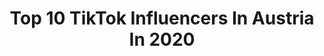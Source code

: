 ---
title: Top 10 TikTok Influencers In Austria In 2020
description: >-
  Find top TikTok influencers in Austria in 2020. Most popular hashtags: #duett #love #first #tiktokgallerie.
platform: TikTok
profiles:
  - username: "sarahgabama"
    fullname: >-
      Insta:Sarahgabama
    location: "Austria"
    followers: 2185
    engagement: 2043
    commentsToLikes: 0.074162
    id: ckaih8sor4tn80i78vdl3v1zv
    verified: false
    hashtags: "#lgbtq, #langeweile, #lgtbqdanke, #coronavirus"
  - username: "iljomofaka02"
    fullname: >-
      pusch.my.kurac
    location: "Austria"
    followers: 3575
    engagement: 1969
    commentsToLikes: 0.091788
    id: ckahtuw70fvqi0i785rejx351
    verified: false
    hashtags: "#avani, #haha, #sisterlove, #renegade"
  - username: "naimababe"
    fullname: >-
      𝓃𝒶𝒾𝓂𝒶
    location: "Austria"
    followers: 15175
    engagement: 1781
    commentsToLikes: 0.138169
    id: ck9c6x2zgrfud0j78t1etq4x5
    verified: false
    hashtags: "#biged, #hypehouse, #duett, #outerbanks"
  - username: "marcusolin1"
    fullname: >-
      Marcusolin
    location: "Austria"
    followers: 2213
    engagement: 1718
    commentsToLikes: 0.114590
    id: ck9ke9p2bxytg0j788jbd3nb9
    verified: false
    hashtags: "#marschmallow, #hochzeit, #joke, #dog"
  - username: "sophia_27_12_"
    fullname: >-
      🌚🌚🦠Sophia🦠🌚🌚
    location: "Austria"
    followers: 2477
    engagement: 1716
    commentsToLikes: 0.121396
    id: cka7oanxz1jh90i78og6tofp6
    verified: false
    hashtags: "#lieder, #katze, #vibes, #damn"
  - username: "hisham.morscher"
    fullname: >-
      hisham
    location: "Austria"
    followers: 126765
    engagement: 2201
    commentsToLikes: 0.026279
    id: ck8faqe7a4grt0j78ab7ugdhp
    verified: false
    hashtags: "#richrich, #whattime, #tanzen, #haha"
  - username: "norli1234"
    fullname: >-
      Norli 
    location: "Austria"
    followers: 8597
    engagement: 2108
    commentsToLikes: 0.049384
    id: cka9sb2pla2fc0i78te3xmbpp
    verified: false
    hashtags: "#duett, #meinlieblingslied, #tiktokgallerie, #bobycararmy"
  - username: "gamer._.melsi"
    fullname: >-
      Melsi
    location: "Austria"
    followers: 3395
    engagement: 1615
    commentsToLikes: 0.083890
    id: ckaifngy0xnvz0i78szl2z78q
    verified: false
    hashtags: "#kageyama, #kurootetsuruo, #niffler, #danke"
  - username: "blueangelxxx"
    fullname: >-
      Sonja 
    location: "Austria"
    followers: 6689
    engagement: 1611
    commentsToLikes: 0.110066
    id: ck9sjbzgn2x820j78a46wb51n
    verified: false
    hashtags: "#derkleinenils"
  - username: "roya.55"
    fullname: >-
      Roya | رؤية
    location: "Austria"
    followers: 47916
    engagement: 1675
    commentsToLikes: 0.064757
    id: cka6oqboxgjva0i780c7jevf7
    verified: false
    hashtags: "#roya, #serok7"
---